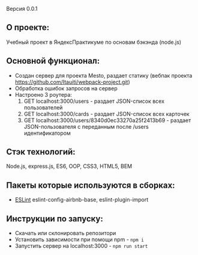 Версия 0.0.1

## О проекте:
Учебный проект в ЯндексПрактикуме по основам бэкэнда (node.js)

## Основной функционал: 
- Создан сервер для проекта Mesto, раздает статику (вебпак проекта https://github.com/Itauiti/webpack-project.git)
- Обработка ошибок запросов на сервер
- Настроено 3 роутера: 
  1. GET localhost:3000/users - раздает JSON-список всех пользователей
  2. GET localhost:3000/cards - раздает JSON-список всех карточек
  3. GET localhost:3000/users/8340d0ec33270a25f2413b69 - раздает JSON-пользователя с переданным после /users идентификатором

## Стэк технологий:
Node.js, express.js, ES6, OOP, CSS3, HTML5, BEM

## Пакеты которые используются в сборках:
- [ESLint](https://www.npmjs.com/package/eslint)
eslint-config-airbnb-base, eslint-plugin-import

## Инструкции по запуску:
- Скачать или склонировать репозитори
- Установить зависимости при помощи npm - `npm i`
- Запустить сервер на localhost:3000 - `npm run start`

